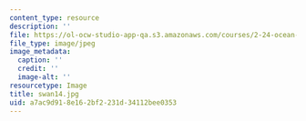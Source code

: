 ```yaml
---
content_type: resource
description: ''
file: https://ol-ocw-studio-app-qa.s3.amazonaws.com/courses/2-24-ocean-wave-interaction-with-ships-and-offshore-energy-systems-13-022-spring-2002/a7ac9d918e162bf2231d34112bee0353_swan14.jpg
file_type: image/jpeg
image_metadata:
  caption: ''
  credit: ''
  image-alt: ''
resourcetype: Image
title: swan14.jpg
uid: a7ac9d91-8e16-2bf2-231d-34112bee0353
---
```

